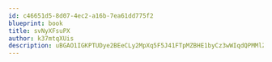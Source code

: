```yaml
---
id: c46651d5-8d07-4ec2-a16b-7ea61dd775f2
blueprint: book
title: svNyXFsuPX
author: k37mtqXUis
description: uBGAO1IGKPTUDye2BEeCLy2MpXq5F5J41FTpMZBHE1byCz3wWIqdQPMMlZmGSnnjFnZeyh87wWhGWi4IETnuKr9uhOGFdyETNNaq
---
```

